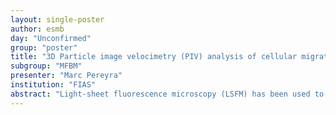 ```yaml
---
layout: single-poster
author: esmb
day: "Unconfirmed"
group: "poster"
title: "3D Particle image velocimetry (PIV) analysis of cellular migration during embryonic development"
subgroup: "MFBM"
presenter: "Marc Pereyra"
institution: "FIAS"
abstract: "Light-sheet fluorescence microscopy (LSFM) has been used to generate three dimensional datasets of the embryonic development of some organisms. This allows to study the three dimensional morphological changes and to identify embryonic structures throughout development. Visual evaluation of these datasets offers qualitative descriptions of embryonic events, but quantitative and rigorous analysis pipelines are required. This talks is about quantitatively characterizing cellular migration from such 3D datasets of the embryonic development of Tribolium Castaneum [1]. In order to analyse the volumes we implemented a 3D particle image velocimetry (PIV) analysis. This analysis is borrowed form the field of fluid mechanics, where small fluorescent or reflective particles are suspended in a fluid with turbulent flow, and the change in position of the moving particles is used as an indirect measure of direction and velocity of the flow. Overall, the availability of quantitative measurement from these datasets enables the elaboration and testing of mathematical models about embryonic events of interest."
---
```

